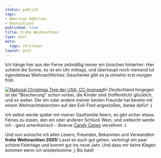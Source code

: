 ```yaml
--- 
status: publish
tags: 
- American Oddities
- Deutschland
published: true
title: Frohe Weihnachten!
type: post
meta: 
  tags: christmas
layout: post
---
```

Ich hänge hier aus der Ferne zeitmäßig immer ein bisschen hinterher: Hier scheint die Sonne, es ist ein Uhr mittags, und überhaupt noch niemand tut irgendetwas Weihnachtliches: Geschenke gibt es ja ohnehin erst morgen früh.

<a href="http://flickr.com/photos/thepartycow/60978134/"><img src="http://static.flickr.com/24/60978134_a612e7b54d_m.jpg" alt="National Christmas Tree der USA; CC-licensed" class="alignright" /></a>In Deutschland hingegen ist die "Bescherung" schon vorbei, die Kinder sind (hoffentlich) glücklich, und so weiter. Der ein oder andere meiner besten Freunde hat bereits mit einem Weihnachtsbierchen auf den Exil-Fred angestoßen, danke dafür! :)

Ich selbst werde später mit meiner Gastfamilie feiern, es gibt sicher etwas Feines zu essen, den ein oder anderen Schluck Wein, und vielleicht werde ich - ganz amerikanisch - diverse <a href="http://en.wikipedia.org/wiki/Candy_cane">Candy Canes</a> verzehren :)

Und nun wünsche ich allen Lesern, Freunden, Bekannten und Verwandten <strong>frohe Weihnachten 2005</strong>! Lasst es euch gut gehen, verbringt ein paar schöne Feiertage und kommt gut ins neue Jahr. Und dass mir keine Klagen kommen wenn ich wiederkomme ;) Bis bald!
